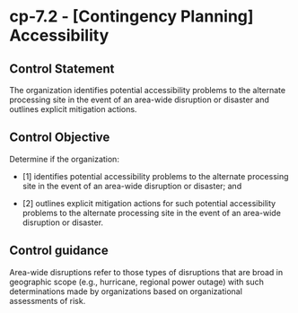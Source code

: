 # cp-7.2 - \[Contingency Planning\] Accessibility

## Control Statement

The organization identifies potential accessibility problems to the alternate processing site in the event of an area-wide disruption or disaster and outlines explicit mitigation actions.

## Control Objective

Determine if the organization:

- \[1\] identifies potential accessibility problems to the alternate processing site in the event of an area-wide disruption or disaster; and

- \[2\] outlines explicit mitigation actions for such potential accessibility problems to the alternate processing site in the event of an area-wide disruption or disaster.

## Control guidance

Area-wide disruptions refer to those types of disruptions that are broad in geographic scope (e.g., hurricane, regional power outage) with such determinations made by organizations based on organizational assessments of risk.
